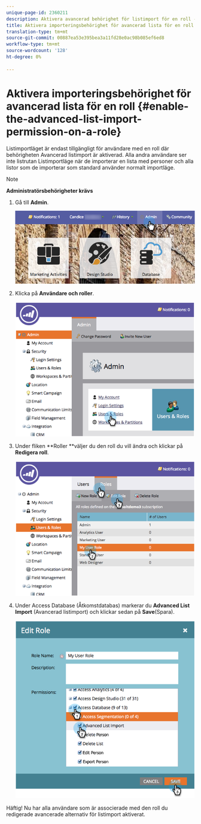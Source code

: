 ```yaml
---
unique-page-id: 2360211
description: Aktivera avancerad behörighet för listimport för en roll - Marketo Docs - Produktdokumentation
title: Aktivera importeringsbehörighet för avancerad lista för en roll
translation-type: tm+mt
source-git-commit: 00887ea53e395bea3a11fd28e0ac98b085ef6ed8
workflow-type: tm+mt
source-wordcount: '128'
ht-degree: 0%

---
```



# Aktivera importeringsbehörighet för avancerad lista för en roll {#enable-the-advanced-list-import-permission-on-a-role}

Listimportläget är endast tillgängligt för användare med en roll där behörigheten Avancerad listimport är aktiverad. Alla andra användare ser inte listrutan Listimportläge när de importerar en lista med personer och alla listor som de importerar som standard använder normalt importläge.

>[!NOTE]
>
>**Administratörsbehörigheter krävs**

1. Gå till **Admin**.

   ![](assets/adminhand-2.png)

1. Klicka på **Användare och roller**.

   ![](assets/image2014-9-17-11-3a50-3a38.png)

1. Under fliken **Roller **väljer du den roll du vill ändra och klickar på **Redigera roll**.

   ![](assets/image2014-9-17-11-3a51-3a49.png)

1. Under Access Database (Åtkomstdatabas) markerar du **Advanced List Import** (Avancerad listimport) och klickar sedan på **Save**(Spara).

   ![](assets/four-1.png)

Häftig! Nu har alla användare som är associerade med den roll du redigerade avancerade alternativ för listimport aktiverat.
